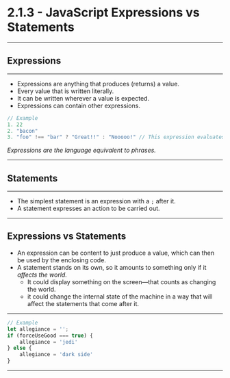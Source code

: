 # 2.1.3 - JavaScript Expressions vs Statements

---

## Expressions

---

- Expressions are anything that produces (returns) a value.
- Every value that is written literally.
- It can be written wherever a value is expected.
- Expressions can contain other expressions.

```js
// Example
1. 22
2. "bacon"
3. "foo" !== "bar" ? "Great!!" : "Nooooo!" // This expression evaluates to "Great!!"

```

_Expressions are the language equivalent to phrases._

---

## Statements

---

- The simplest statement is an expression with a `;` after it.
- A statement expresses an action to be carried out.

---

## Expressions vs Statements

- An expression can be content to just produce a value, which can then be used by the enclosing code.
- A statement stands on its own, so it amounts to something only if it _affects the world._ 
    - It could display something on the screen—that counts as changing the world.
    - it could change the internal state of the machine in a way that will affect the statements that come after it.

---

```js
// Example
let allegiance = '';
if (forceUseGood === true) {
    allegiance = 'jedi'
} else {
    allegiance = 'dark side'
}
```

---